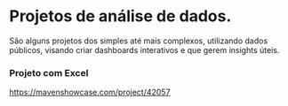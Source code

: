  # Projetos de análise de dados. 
São alguns projetos dos simples até mais complexos, utilizando dados públicos, visando criar dashboards interativos e que gerem insights úteis.
### Projeto com Excel
https://mavenshowcase.com/project/42057

